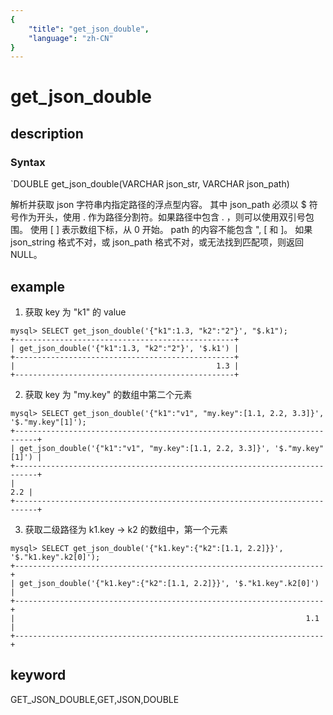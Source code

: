 ```yaml
---
{
    "title": "get_json_double",
    "language": "zh-CN"
}
---
```


<!-- 
Licensed to the Apache Software Foundation (ASF) under one
or more contributor license agreements.  See the NOTICE file
distributed with this work for additional information
regarding copyright ownership.  The ASF licenses this file
to you under the Apache License, Version 2.0 (the
"License"); you may not use this file except in compliance
with the License.  You may obtain a copy of the License at

  http://www.apache.org/licenses/LICENSE-2.0

Unless required by applicable law or agreed to in writing,
software distributed under the License is distributed on an
"AS IS" BASIS, WITHOUT WARRANTIES OR CONDITIONS OF ANY
KIND, either express or implied.  See the License for the
specific language governing permissions and limitations
under the License.
-->

# get_json_double
## description
### Syntax

`DOUBLE get_json_double(VARCHAR json_str, VARCHAR json_path)


解析并获取 json 字符串内指定路径的浮点型内容。
其中 json_path 必须以 $ 符号作为开头，使用 . 作为路径分割符。如果路径中包含 . ，则可以使用双引号包围。
使用 [ ] 表示数组下标，从 0 开始。
path 的内容不能包含 ", [ 和 ]。
如果 json_string 格式不对，或 json_path 格式不对，或无法找到匹配项，则返回 NULL。

## example

1. 获取 key 为 "k1" 的 value

```
mysql> SELECT get_json_double('{"k1":1.3, "k2":"2"}', "$.k1");
+-------------------------------------------------+
| get_json_double('{"k1":1.3, "k2":"2"}', '$.k1') |
+-------------------------------------------------+
|                                             1.3 |
+-------------------------------------------------+
```

2. 获取 key 为 "my.key" 的数组中第二个元素

```
mysql> SELECT get_json_double('{"k1":"v1", "my.key":[1.1, 2.2, 3.3]}', '$."my.key"[1]');
+---------------------------------------------------------------------------+
| get_json_double('{"k1":"v1", "my.key":[1.1, 2.2, 3.3]}', '$."my.key"[1]') |
+---------------------------------------------------------------------------+
|                                                                       2.2 |
+---------------------------------------------------------------------------+
```

3. 获取二级路径为 k1.key -> k2 的数组中，第一个元素
```
mysql> SELECT get_json_double('{"k1.key":{"k2":[1.1, 2.2]}}', '$."k1.key".k2[0]');
+---------------------------------------------------------------------+
| get_json_double('{"k1.key":{"k2":[1.1, 2.2]}}', '$."k1.key".k2[0]') |
+---------------------------------------------------------------------+
|                                                                 1.1 |
+---------------------------------------------------------------------+
```
## keyword
GET_JSON_DOUBLE,GET,JSON,DOUBLE
